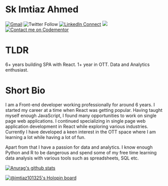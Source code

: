 # Sk Imtiaz Ahmed

[![Gmail](https://img.shields.io/badge/%20-Send%20Mail-black?color=14171A&labelColor=ef5350&logo=gmail&logoColor=ffffff)](mailto:imtiaz101235@gmail.com?subject=From%20GitHub&body=Hi,%20there.%20Found%20you%20from%20GitHub.)
![Twitter Follow](https://img.shields.io/twitter/follow/imtiaz101325?style=social)
[![LinkedIn Connect](https://img.shields.io/badge/%20-Connect-black?color=14171A&labelColor=212121&logo=linkedin&logoColor=ffffff)](https://www.linkedin.com/in/imtiaz101325/)
![](https://komarev.com/ghpvc/?username=imtiaz101325&color=red)
[![Contact me on Codementor](https://www.codementor.io/m-badges/imtiaz101325/contact-me.svg)](https://www.codementor.io/@imtiaz101325?refer=badge)

# TLDR
6+ years building SPA with React. 1+ year in OTT. Data and Analytics enthusiast.

# Short Bio
I am a Front-end developer working professionally for around 6 years. I started my career at a time when React was getting popular. Having taught myself enough JavaScript, I found many opportunities to work on single page web applications. I continued specializing in single page web application development in React while exploring various industries. Currently I have developed a keen interest in the OTT space where I am learning a lot while having a lot of fun.

Apart from that I have a passion for data and analytics. I know enough Python and R to be dangerous and spend some of my free time learning data analysis with various tools such as spreadsheets, SQL etc.

[![Anurag's github stats](https://github-readme-stats.vercel.app/api?username=imtiaz101325&count_private=true&show_icons=true&theme=tokyonight)](https://github.com/anuraghazra/github-readme-stats)

[![@imtiaz101325's Holopin board](https://holopin.io/api/user/board?user=imtiaz101325)](https://holopin.io/@imtiaz101325)
